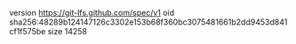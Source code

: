 version https://git-lfs.github.com/spec/v1
oid sha256:48289b124147126c3302e153b68f360bc3075481661b2dd9453d841cf1f575be
size 14258
